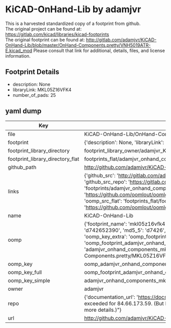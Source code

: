 # KiCAD-OnHand-Lib by adamjvr  
This is a harvested standardized copy of a footprint from github.  
The original project can be found at:  
https://gitlab.com/kicad/libraries/kicad-footprints  
The original footprint can be found at:
http://gitlab.com/adamjvr/KiCAD-OnHand-Lib/blob/master/OnHand-Components.pretty/VNH5019ATR-E.kicad_mod
Please consult that link for additional, details, files, and license information.  
## Footprint Details
* description: None  
* libraryLink: MKL05Z16VFK4  
* number_of_pads: 25  
## yaml dump  
| Key | Value |  
| --- | --- |  
| file | KiCAD-OnHand-Lib/OnHand-Components.pretty/MKL05Z16VFK4.kicad_mod |  
| footprint | {'description': None, 'libraryLink': 'MKL05Z16VFK4', 'number_of_pads': 25} |  
| footprint_library_directory | footprint_library_owner/adamjvr_KiCAD-OnHand-Lib |  
| footprint_library_directory_flat | footprints_flat/adamjvr_onhand_components_mkl05z16vfk4/working |  
| github_path | http://github.com/adamjvr/KiCAD-OnHand-Lib/blob/master/OnHand-Components.pretty/MKL05Z16VFK4.kicad_mod |  
| links | {'github_src': 'http://gitlab.com/adamjvr/KiCAD-OnHand-Lib/blob/master/OnHand-Components.pretty/VNH5019ATR-E.kicad_mod', 'github_src_repo': 'https://gitlab.com/kicad/libraries/kicad-footprints', 'oomp_bot': 'footprints/adamjvr_onhand_components_mkl05z16vfk4/working', 'oomp_bot_github': 'https://github.com/oomlout/oomlout_oomp_footprint_bot/tree/main/footprints/adamjvr_onhand_components_mkl05z16vfk4/working', 'oomp_src_flat': 'footprints_flat/footprints_flat/adamjvr_onhand_components_mkl05z16vfk4/working', 'oomp_src_flat_github': 'https://github.com/oomlout/oomlout_oomp_footprint_src/tree/main/footprints_flat/adamjvr_onhand_components_mkl05z16vfk4/working'} |  
| name | KiCAD-OnHand-Lib |  
| oomp | {'footprint_name': 'mkl05z16vfk4', 'library_name': 'onhand_components', 'md5': 'd74265239038736b49a2218c6ca054cd', 'md5_10': 'd742652390', 'md5_5': 'd7426', 'md5_6': 'd74265', 'oomp_key': 'oomp_adamjvr_onhand_components_mkl05z16vfk4', 'oomp_key_extra': 'oomp_footprint_adamjvr_onhand_components_mkl05z16vfk4', 'oomp_key_full': 'oomp_footprint_adamjvr_onhand_components_mkl05z16vfk4_d74265', 'oomp_key_simple': 'adamjvr_onhand_components_mkl05z16vfk4', 'original_filename': 'KiCAD-OnHand-Lib/OnHand-Components.pretty/MKL05Z16VFK4.kicad_mod', 'owner_name': 'adamjvr'} |  
| oomp_key | oomp_adamjvr_onhand_components_mkl05z16vfk4 |  
| oomp_key_full | oomp_footprint_adamjvr_onhand_components_mkl05z16vfk4 |  
| oomp_key_simple | adamjvr_onhand_components_mkl05z16vfk4 |  
| owner | adamjvr |  
| repo | {'documentation_url': 'https://docs.github.com/rest/overview/resources-in-the-rest-api#rate-limiting', 'message': "API rate limit exceeded for 84.66.173.59. (But here's the good news: Authenticated requests get a higher rate limit. Check out the documentation for more details.)"} |  
| url | http://github.com/adamjvr/KiCAD-OnHand-Lib |  

